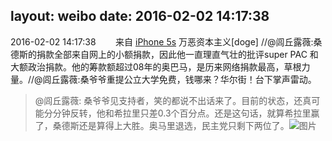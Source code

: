 layout: weibo
date: 2016-02-02 14:17:38
---
2016-02-02 14:17:38  &nbsp;&nbsp;&nbsp;&nbsp;&nbsp;&nbsp; 来自 <a href="sinaweibo://customweibosource" rel="nofollow">iPhone 5s</a>
万恶资本主义[doge] //@闾丘露薇:桑德斯的捐款全部来自网上的小额捐款，因此他一直理直气壮的批评super PAC 和大额政治捐款。他的筹款额超过08年的奥巴马，是历来网络捐款最高，草根力量。//@闾丘露薇:桑爷爷重提公立大学免费，钱哪来？华尔街！台下掌声雷动。
>  @闾丘露薇: 桑爷爷见支持者，笑的都说不出话来了。目前的状态，还真可能分分钟反转，他和希拉里只差0.3个百分点。还是这句话，就算希拉里赢了，桑德斯还是算得上大胜。奥马里退选，民主党只剩下两位了。 ​​​
>  ![图片](https://ww2.sinaimg.cn/large/46e9d5dagw1f0kwa3nc16j20zk0qown5.jpg)
